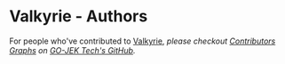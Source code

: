 # Valkyrie - Authors

For people who've contributed to [Valkyrie](https://github.com/gojektech/valkyrie),
_please checkout [Contributors Graphs](https://github.com/gojektech/valkyrie/graphs/contributors) 
on [GO-JEK Tech's GitHub](https://github.com/gojektech)._

